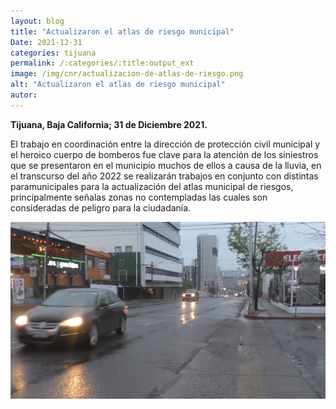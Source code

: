 ```yaml
---
layout: blog
title: "Actualizaron el atlas de riesgo municipal"
Date: 2021-12-31
categories: tijuana
permalink: /:categories/:title:output_ext
image: /img/cnr/actualizacion-de-atlas-de-riesgo.png
alt: "Actualizaron el atlas de riesgo municipal"
autor:
---
```


**Tijuana, Baja California; 31 de Diciembre 2021.** 

El trabajo en coordinación entre la dirección de protección civil municipal y el heroico cuerpo de bomberos fue clave para la atención de los siniestros que se presentaron en el municipio muchos de ellos a causa de la lluvia, en el transcurso del año 2022 se realizarán trabajos en conjunto con distintas paramunicipales para la actualización del atlas municipal de riesgos, principalmente señalas zonas no contempladas las cuales son consideradas de peligro para la ciudadanía.


<div id="carouselExampleSlidesOnly" class="carousel slide" data-ride="carousel">
  <div class="carousel-inner">
    <div class="carousel-item active">
       <img class="d-block w-100" src="/img/cnr/actualizacion-de-atlas-de-riesgo.png" loading="lazy"  alt="Actualizaron el atlas de riesgo municipal">
    </div>
  </div>
</div>